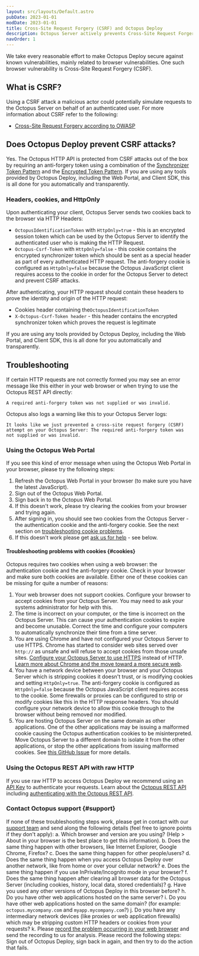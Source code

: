 ```yaml
---
layout: src/layouts/Default.astro
pubDate: 2023-01-01
modDate: 2023-01-01
title: Cross-Site Request Forgery (CSRF) and Octopus Deploy
description: Octopus Server actively prevents Cross-Site Request Forgery (CSRF) using anti-forgery tokens.
navOrder: 1
---
```


We take every reasonable effort to make Octopus Deploy secure against known vulnerabilities, mainly related to browser vulnerabilities. One such browser vulnerability is Cross-Site Request Forgery (CSRF).

## What is CSRF?

Using a CSRF attack a malicious actor could potentially simulate requests to the Octopus Server on behalf of an authenticated user. For more information about CSRF refer to the following:

- [Cross-Site Request Forgery according to OWASP](https://owasp.org/www-community/attacks/csrf)

## Does Octopus Deploy prevent CSRF attacks?

Yes. The Octopus HTTP API is protected from CSRF attacks out of the box by requiring an anti-forgery token using a combination of the [Synchronizer Token Pattern](https://cheatsheetseries.owasp.org/cheatsheets/Cross-Site_Request_Forgery_Prevention_Cheat_Sheet.html#synchronizer-token-pattern) and the [Encrypted Token Pattern](https://cheatsheetseries.owasp.org/cheatsheets/Cross-Site_Request_Forgery_Prevention_Cheat_Sheet.html#encryption-based-token-pattern). If you are using any tools provided by Octopus Deploy, including the Web Portal, and Client SDK, this is all done for you automatically and transparently.

### Headers, cookies, and HttpOnly

Upon authenticating your client, Octopus Server sends two cookies back to the browser via HTTP Headers:

- ​`OctopusIdentificationToken` with `HttpOnly=true` - this is an encrypted session token which can be used by the Octopus Server to identify the authenticated user who is making the HTTP Request.
- `Octopus-Csrf-Token` with `HttpOnly=false` - this cookie contains the encrypted synchronizer token which should be sent as a special header as part of every authenticated HTTP request. The anti-forgery cookie is configured as `HttpOnly=false` because the Octopus JavaScript client requires access to the cookie in order for the Octopus Server to detect and prevent CSRF attacks.

After authenticating, your HTTP request should contain these headers to prove the identity and origin of the HTTP request:

- Cookies header containing the ​`OctopusIdentificationToken`
- `X-Octopus-Csrf-Token header` - this header contains the encrypted synchronizer token which proves the request is legitimate

If you are using any tools provided by Octopus Deploy, including the Web Portal, and Client SDK, this is all done for you automatically and transparently.

## Troubleshooting

If certain HTTP requests are not correctly formed you may see an error message like this either in your web browser or when trying to use the Octopus REST API directly:

`A required anti-forgery token was not supplied or was invalid.`

Octopus also logs a warning like this to your Octopus Server logs:

`It looks like we just prevented a cross-site request forgery (CSRF) attempt on your Octopus Server: The required anti-forgery token was not supplied or was invalid.`

### Using the Octopus Web Portal

If you see this kind of error message when using the Octopus Web Portal in your browser, please try the following steps:

1. Refresh the Octopus Web Portal in your browser (to make sure you have the latest JavaScript).
1. Sign out of the Octopus Web Portal.
1. Sign back in to the Octopus Web Portal.
1. If this doesn't work, please try clearing the cookies from your browser and trying again.
1. After signing in, you should see two cookies from the Octopus Server - the authentication cookie and the anti-forgery cookie. See the next section on [troubleshooting cookie problems](#cookies).
1. If this doesn't work please get [ask us for help](#support) - see below.

#### Troubleshooting problems with cookies {#cookies}

Octopus requires two cookies when using a web browser: the authentication cookie and the anti-forgery cookie. Check in your browser and make sure both cookies are available. Either one of these cookies can be missing for quite a number of reasons:

1. Your web browser does not support cookies. Configure your browser to accept cookies from your Octopus Server. You may need to ask your systems administrator for help with this.
1. The time is incorrect on your computer, or the time is incorrect on the Octopus Server. This can cause your authentication cookies to expire and become unusable. Correct the time and configure your computers to automatically synchronize their time from a time server.
1. You are using Chrome and have not configured your Octopus Server to use HTTPS. Chrome has started to consider web sites served over `http://` as unsafe and will refuse to accept cookies from those unsafe sites. [Configure your Octopus Server to use HTTPS](/docs/security/exposing-octopus/expose-the-octopus-web-portal-over-https) instead of HTTP. [Learn more about Chrome and the move toward a more secure web](https://security.googleblog.com/2016/09/moving-towards-more-secure-web.html).
1. You have a network device between your browser and your Octopus Server which is stripping cookies it doesn't trust, or is modifying cookies and setting `HttpOnly=true`. The anti-forgery cookie is configured as `HttpOnly=false` because the Octopus JavaScript client requires access to the cookie. Some firewalls or proxies can be configured to strip or modify cookies like this in the HTTP response headers. You should configure your network device to allow this cookie through to the browser without being removed nor modified.
1. You are hosting Octopus Server on the same domain as other applications. One of the other applications may be issuing a malformed cookie causing the Octopus authentication cookies to be misinterpreted. Move Octopus Server to a different domain to isolate it from the other applications, or stop the other applications from issuing malformed cookies. See [this GitHub Issue](https://github.com/OctopusDeploy/Issues/issues/2343) for more details.

### Using the Octopus REST API with raw HTTP

If you use raw HTTP to access Octopus Deploy we recommend using an [API Key](/docs/octopus-rest-api/how-to-create-an-api-key/) to authenticate your requests. Learn about the [Octopus REST API](/docs/octopus-rest-api) including [authenticating with the Octopus REST API](/docs/octopus-rest-api/#authentication).

### Contact Octopus support {#support}

If none of these troubleshooting steps work, please get in contact with our [support team](https://octopus.com/support) and send along the following details (feel free to ignore points if they don't apply):
  a. Which browser and version are you using? (Help > About in your browser is the best place to get this information).
  b. Does the same thing happen with other browsers, like Internet Explorer, Google Chrome, Firefox?
  c. Does the same thing happen for other people/users?
  d. Does the same thing happen when you access Octopus Deploy over another network, like from home or over your cellular network?
  e. Does the same thing happen if you use InPrivate/Incognito mode in your browser?
  f. Does the same thing happen after clearing all browser data for the Octopus Server (including cookies, history, local data, stored credentials)?
  g. Have you used any other versions of Octopus Deploy in this browser before?
  h. Do you have other web applications hosted on the same server?
  i. Do you have other web applications hosted on the same domain? (for example: `octopus.mycompany.com` and `myapp.mycompany.com`?)
  j. Do you have any intermediary network devices (like proxies or web application firewalls) which may be stripping custom HTTP headers or cookies from your requests?
  k. Please [record the problem occurring in your web browser](/docs/support/record-a-problem-with-your-browser) and send the recording to us for analysis. Please record the following steps: Sign out of Octopus Deploy, sign back in again, and then try to do the action that fails.
